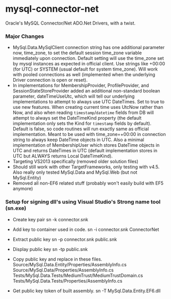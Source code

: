 mysql-connector-net
===================

Oracle's MySQL Connector/Net ADO.Net Drivers, with a twist.

### Major Changes
 * MySql.Data.MySqlClient connection string has one additional parameter now, time_zone, to set the default session time_zone variable immediately upon connection. Default setting will use the time_zone set by mysql instances as expected in official client. Use strings like +00:00 (for UTC) or SYSTEM (usual default for system time_zone). Will work with pooled connections as well (implemented when the underlying Driver connection is open or reset).
 * In implementations for MembershipProvider, ProfileProvider, and SessionStateStoreProvider added an additional non-standard boolean parameter, dateTimeUseUtc, which will tell our underlying implementations to attempt to always use UTC DateTimes. Set to true to use new features. When creating current time uses UtcNow rather than Now, and also when reading `timestamp`/`datetime` fields from DB will attempt to always set the DateTimeKind property (the default implementation only sets the Kind for `timestamp` fields by default). Default is false, so code routines will run exactly same as official implementation. Meant to be used with time_zone=+00:00 in connection string to always keep DateTime objects in UTC. Also a minimal implementation of MembershipUser which stores DateTime objects in UTC and returns DateTimes in UTC (default implementation stores in UTC but ALWAYS returns Local DateTimeKind).
 * Targeting VS2013 specifically (removed older solution files)
 * Should still work with other TargetFrameworks, only testing with v4.5. Also really only tested MySql.Data and MySql.Web (but not MySql.Entity)
 * Removed all non-EF6 related stuff (probably won't easily build with EF5 anymore)

 
### Setup for signing dll's using Visual Studio's Strong name tool (sn.exe)

 * Create key pair
sn -k connector.snk

 * Add key to container used in code.
sn -i connector.snk ConnectorNet

 * Extract public key
sn -p connector.snk public.snk

 * Display public key
sn -tp public.snk

 * Copy public key and replace in these files.
Source/MySql.Data.Entity/Properties/AssemblyInfo.cs
Source/MySql.Data/Properties/AssemblyInfo.cs
Tests/MySql.Data.Tests/MediumTrust/MediumTrustDomain.cs
Tests/MySql.Data.Tests/Properties/AssemblyInfo.cs

 * Get public key token of built assembly.
sn -T MySql.Data.Entity.EF6.dll